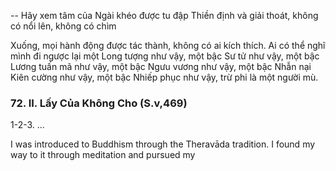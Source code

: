 
-- Hãy xem tâm của Ngài khéo được tu
đập Thiền định và giải thoát, không có nổi lên, không có chìm

Xuống, mọi hành động được tác thành, không có ai kích thích. Ai có thể nghĩ mình đi ngược lại một
Long tượng như vậy, một bậc Sư tử như vậy, một bậc Lương tuấn mã như vậy, một bậc Ngưu vương
như vậy, một bậc Nhẫn nại Kiên cường như vậy, một bậc Nhiếp phục như vậy, trừ phi là một người mù.

### 72. II. Lấy Của Không Cho (S.v,469)

1-2-3. ...



I was introduced to Buddhism through the Theravāda
tradition. I found my way to it through meditation and pursued my